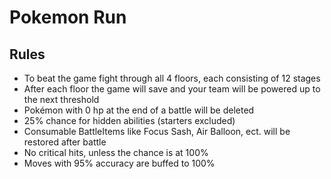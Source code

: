 # Pokemon Run

## Rules
- To beat the game fight through all 4 floors, each consisting of 12 stages
- After each floor the game will save and your team will be powered up to the next threshold
- Pokémon with 0 hp at the end of a battle will be deleted
- 25% chance for hidden abilities (starters excluded)
- Consumable BattleItems like Focus Sash, Air Balloon, ect. will be restored after battle
- No critical hits, unless the chance is at 100%
- Moves with 95% accuracy are buffed to 100%


